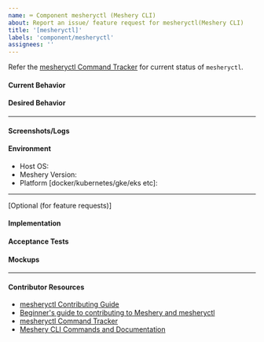 ```yaml
---
name: ⌨️ Component mesheryctl (Meshery CLI)
about: Report an issue/ feature request for mesheryctl(Meshery CLI)
title: '[mesheryctl]'
labels: 'component/mesheryctl'
assignees: ''
---
```


<!-- Please update the mesheryctl- Command Reference and Tracker spreadsheet -->
Refer the [mesheryctl Command Tracker](https://docs.google.com/spreadsheets/d/1q63sIGAuCnIeDs8PeM-0BAkNj8BBgPUXhLbe1Y-318o/edit#gid=0) for current status of `mesheryctl`.

#### Current Behavior
<!-- A brief description of what the problem is. (e.g. I need to be able to...) -->

#### Desired Behavior
<!-- A brief description of the enhancement. -->

---

<!-- Logs and Environment details if the issue is a bug. -->

#### Screenshots/Logs
<!-- Add screenshots, if applicable, to help explain your problem. -->

#### Environment
<!-- Add screenshots, if applicable, to help explain your problem. -->

- Host OS: 
- Meshery Version: 
- Platform [docker/kubernetes/gke/eks etc]:

---

[Optional (for feature requests)]

#### Implementation
<!-- Specifics on the approach to fulfilling the feature request. -->

#### Acceptance Tests
<!-- Stipulations of functional behavior or non-functional items that must be in-place in order for the issue to be closed. -->

#### Mockups
<!-- Any visual diagrams of the desired user interface. -->

---

#### Contributor Resources

- [mesheryctl Contributing Guide](https://github.com/layer5io/meshery/blob/master/mesheryctl/README.md)
- [Beginner's guide to contributing to Meshery and mesheryctl](https://youtu.be/hh_kFLZx3G4)
- [mesheryctl Command Tracker](https://docs.google.com/spreadsheets/d/1q63sIGAuCnIeDs8PeM-0BAkNj8BBgPUXhLbe1Y-318o/edit#gid=0)
- [Meshery CLI Commands and Documentation](https://docs.google.com/document/d/1xRlFpElRmybJ3WacgPKXgCSiQ2poJl3iCCV1dAalf0k/edit#heading=h.5fucij4hc5wt)